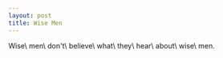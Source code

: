 ```yaml
---
layout: post
title: Wise Men
---
```

Wise\\
men\\
don't\\
believe\\
what\\
they\\
hear\\
about\\
wise\\
men.
